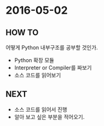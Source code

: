 # 2016-05-02

## HOW TO

어떻게 Python 내부구조를 공부할 것인가.

  - Python 확장 모듈
  - Interpreter or Compiler를 짜보기
  - 소스 코드를 읽어보기

## NEXT

  - 소스 코드를 읽어서 진행
  - 알아 보고 싶은 부분을 적어오기.